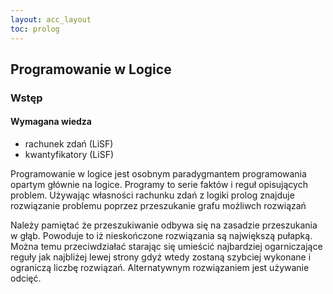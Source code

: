 ```yaml
---
layout: acc_layout
toc: prolog
---
```


Programowanie w Logice
---

### Wstęp

#### Wymagana wiedza
* rachunek zdań (LiSF)
* kwantyfikatory (LiSF)

Programowanie w logice jest osobnym paradygmantem programowania opartym głównie na logice.
Programy to serie faktów i reguł opisujących problem. Używając własności rachunku zdań z logiki prolog znajduje rozwiązanie problemu
poprzez przeszukanie grafu możliwch rozwiązań

Należy pamiętać że przeszukiwanie odbywa się na zasadzie przeszukania w głąb. Powoduje to iż nieskończone rozwiązania są największą pułapką.
Można temu przeciwdziałać starając się umieścić najbardziej ogarniczające reguły jak najbliżej lewej strony gdyż wtedy zostaną szybciej
wykonane i ograniczą liczbę rozwiązań. Alternatywnym rozwiązaniem jest używanie odcięć.
